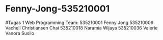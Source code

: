 # Fenny-Jong-535210001
#Tugas 1 Web Programming
Team:
535210001 Fenny Jong
535210006 Vachell Christiansen Chai
535210018 Naramia Wijaya
535210036 Valerie Vanora Susilo
